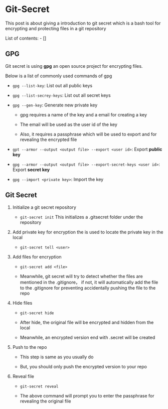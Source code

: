# Git-Secret
This post is about giving a introduction to git secret which is a bash tool for encrypting and protecting files in a git repository

List of contents:
    - []

## GPG
Git secret is using **gpg** an open source project for encrypting files.

Below is a list of commonly used commands of gpg

- `gpg --list-key`: List out all public keys

- `gpg --list-secrey-keys`: List out all secret keys

- `gpg --gen-key`: Generate new private key
    - gpg requires a name of the key and a email for creating a key
    
    - The email will be used as the user id of the key
    
    - Also, it requires a passphrase which will be used to export and for revealing the encrypted file

- `gpt --armor --output <output file> --export <user id>`: Export **public key**

- `gpg --armor --output <output file> --export-secret-keys <user id>`: Export **secret key**

- `gpg --import <private key>`: Import the key

## Git Secret
1. Initialize a git secret repository
    - `git-secret init`  This initializes a .gitsecret folder under the repository
    
2. Add private key for encryption the <user> is used to locate the private key in the local
    - `git-secret tell <user>`
    
3. Add files for encryption
    - `git-secret add <file>`
    
    - Meanwhile, git secret will try to detect whether the files are mentioned in the .gitignore， if not, it will
    automatically add the file to the .gitignore for preventing accidentally pushing the file to the repo 
    
4. Hide files
    - `git-secret hide`
    
    - After hide, the original file will be encrypted and hidden from the local 
      
    - Meanwhile, an encrypted version end with .secret will be created
    
5. Push to the repo
    - This step is same as you usually do
    
    - But, you should only push the encrypted version to your repo
    
6. Reveal file
    - `git-secret reveal`
    
    - The above command will prompt you to enter the passphrase for revealing the original file
